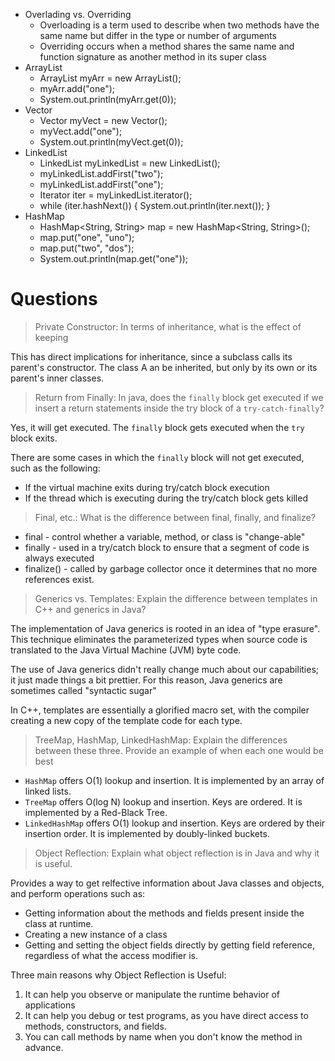 + Overlading vs. Overriding
	+ Overloading is a term used to describe when two methods have the same name but differ in the type or number of arguments
	+ Overriding occurs when a method shares the same name and function signature as another method in its super class
+ ArrayList
	+ ArrayList<String> myArr = new ArrayList<String>();
	+ myArr.add("one");
	+ System.out.println(myArr.get(0));
+ Vector
	+ Vector<String> myVect = new Vector<String>();
	+ myVect.add("one");
	+ System.out.println(myVect.get(0));
+ LinkedList
	+ LinkedList<String> myLinkedList = new LinkedList<String>();
	+ myLinkedList.addFirst("two");
	+ myLinkedList.addFirst("one");
	+ Iterator<String> iter = myLinkedList.iterator();
	+ while (iter.hashNext()) { System.out.println(iter.next()); }
+ HashMap
	+ HashMap<String, String> map = new HashMap<String, String>();
	+ map.put("one", "uno");
	+ map.put("two", "dos");
	+ System.out.println(map.get("one")); 
	
# Questions
	
> Private Constructor: In terms of inheritance, what is the effect of keeping

This has direct implications for inheritance, since a subclass calls its parent's constructor. The class A an be inherited, but only by its own or its parent's inner classes.
	
> Return from Finally: In java, does the `finally` block get executed if we insert a return statements inside the try block of a `try-catch-finally`?

Yes, it will get executed. The `finally` block gets executed when the `try` block exits.

There are some cases in which the `finally` block will not get executed, such as the following:

+ If the virtual machine exits during try/catch block execution
+ If the thread which is executing during the try/catch block gets killed

> Final, etc.: What is the difference between final, finally, and finalize?

+ final - control whether a variable, method, or class is "change-able"
+ finally - used in a try/catch block to ensure that a segment of code is always executed
+ finalize() - called by garbage collector once it determines that no more references exist.

> Generics vs. Templates: Explain the difference between templates in C++ and generics in Java?

The implementation of Java generics is rooted in an idea of "type erasure". This technique eliminates the parameterized types when source code is translated to the Java Virtual Machine (JVM) byte code.

The use of Java generics didn't really change much about our capabilities; it just made things a bit prettier. For this reason, Java generics are sometimes called "syntactic sugar"

In C++, templates are essentially a glorified macro set, with the compiler creating a new copy of the template code for each type.

> TreeMap, HashMap, LinkedHashMap: Explain the differences between these three. Provide an example of when each one would be best

+ `HashMap` offers O(1) lookup and insertion. It is implemented by an array of linked lists.
+ `TreeMap` offers O(log N) lookup and insertion. Keys are ordered. It is implemented by a Red-Black Tree.
+ `LinkedHashMap` offers O(1) lookup and insertion. Keys are ordered by their insertion order. It is implemented by doubly-linked buckets.

> Object Reflection: Explain what object reflection is in Java and why it is useful.

Provides a way to get relfective information about Java classes and objects, and perform operations such as:

+ Getting information about the methods and fields present inside the class at runtime.
+ Creating a new instance of a class
+ Getting and setting the object fields directly by getting field reference, regardless of what the access modifier is.

Three main reasons why Object Reflection is Useful:

1. It can help you observe or manipulate the runtime behavior of applications
2. It can help you debug or test programs, as you have direct access to methods, constructors, and fields.
3. You can call methods by name when you don't know the method in advance.